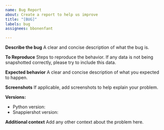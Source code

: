 ```yaml
---
name: Bug Report
about: Create a report to help us improve
title: "[BUG]"
labels: bug
assignees: bbonenfant

---
```


**Describe the bug**
A clear and concise description of what the bug is.

**To Reproduce**
Steps to reproduce the behavior. If any data is not being snapshotted correctly, please try to include this data.

**Expected behavior**
A clear and concise description of what you expected to happen.

**Screenshots**
If applicable, add screenshots to help explain your problem.

**Versions:**
 - Python version:
 - Snappiershot version:  

**Additional context**
Add any other context about the problem here.
